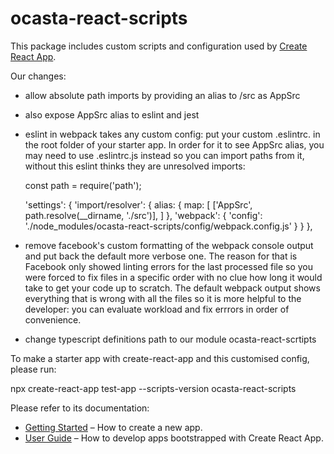 # ocasta-react-scripts

This package includes custom scripts and configuration used by [Create React App](https://github.com/facebook/create-react-app).

Our changes:
- allow absolute path imports by providing an alias to /src as AppSrc
- also expose AppSrc alias to eslint and jest
- eslint in webpack takes any custom config: put your custom .eslintrc. in the root folder of your starter app. In order for it to see AppSrc alias, you may need to use .eslintrc.js instead so you can import paths from it, without this eslint thinks they are unresolved imports:

	const path = require('path');

  'settings': {
    'import/resolver':  {
      alias: {
        map: [
         ['AppSrc', path.resolve(__dirname, './src')],
        ]
      },
      'webpack': {
        'config': './node_modules/ocasta-react-scripts/config/webpack.config.js'
      }
    }
  },

- remove facebook's custom formatting of the webpack console output and put back the default more verbose one. The reason for that is Facebook only showed linting errors for the last processed file so you  were forced to fix files in a specific order with no clue how long it would take to get your code up to scratch. The default webpack output shows everything that is wrong with all the files so it is more helpful to the developer: you can evaluate workload and fix errrors in order of convenience.
- change typescript definitions path to our module ocasta-react-scrtipts

To make a starter app with create-react-app and this customised config, please run:

npx create-react-app test-app --scripts-version ocasta-react-scripts

Please refer to its documentation:

- [Getting Started](https://facebook.github.io/create-react-app/docs/getting-started) – How to create a new app.
- [User Guide](https://facebook.github.io/create-react-app/) – How to develop apps bootstrapped with Create React App.
